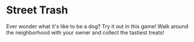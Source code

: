 # Street Trash
Ever wonder what it's like to be a dog? Try it out in this game! Walk around the neighborhood with your owner and collect the tastiest treats!
